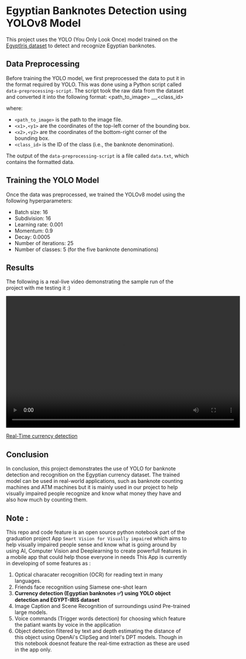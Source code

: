 # Egyptian Banknotes Detection using YOLOv8 Model

This project uses the YOLO (You Only Look Once) model trained on the [EgyptIris dataset](https://www.kaggle.com/datasets/egyptiris/egyptian-currency) to detect and recognize Egyptian banknotes. 

## Data Preprocessing

Before training the YOLO model, we first preprocessed the data to put it in the format required by YOLO. This was done using a Python script called `data-preprocessing-script`. The script took the raw data from the dataset and converted it into the following format: <path_to_image> <x1>,<y1>,<x2>,<y2>,<class_id>


where:

- `<path_to_image>` is the path to the image file.
- `<x1>,<y1>` are the coordinates of the top-left corner of the bounding box.
- `<x2>,<y2>` are the coordinates of the bottom-right corner of the bounding box.
- `<class_id>` is the ID of the class (i.e., the banknote denomination).

The output of the `data-preprocessing-script` is a file called `data.txt`, which contains the formatted data.

## Training the YOLO Model

Once the data was preprocessed, we trained the YOLOv8 model using the following hyperparameters:

- Batch size: 16
- Subdivision: 16
- Learning rate: 0.001
- Momentum: 0.9
- Decay: 0.0005
- Number of iterations: 25
- Number of classes: 5 (for the five banknote denominations)


## Results

The following is a real-live video demonstrating the sample run of the project with me testing it :)

<video width="640" height="360" controls autoplay loop>
  <source src="img-2013_slowed_Trim.mp4">
</video>


[Real-Time currency detection](https://github.com/omgits0mar/Egyptian_currency_detection/assets/63152481/175d9f8c-808f-4d1e-aec7-b5eb3c369daa)


## Conclusion

In conclusion, this project demonstrates the use of YOLO for banknote detection and recognition on the Egyptian currency dataset. The trained model can be used in real-world applications, such as banknote counting machines and ATM machines but it is mainly used in our project to help visually impaired people recognize and know what money they have and also how much by counting them.

## Note :

This repo and code feature is an open source python notebook part of the graduation project App `Smart Vision for Visually impaired` which aims to help visually impaired people sense and know what is going around by using AI, Computer Vision and Deeplearning to create powerfull features in a mobile app that could help those everyone in needs
This App is currently in developing of some features as :
1. Optical characater recognition (OCR) for reading text in many languages.
2. Friends face recognition using Siamese one-shot learn
3. **Currency detection (Egyptian banknotes ✅) using YOLO object detection and EGYPT-IRIS dataset**
4. Image Caption and Scene Recognition of surroundings usind Pre-trained large models.
5. Voice commands (Trigger words detection) for choosing which feature the patiant wants by voice in the application
6. Object detection filtered by text and depth estimating the distance of this object using OpenAi's ClipSeg and Intel's DPT models.
Though in this notebook doesnot feature the real-time extraction as these are used in the app only.
